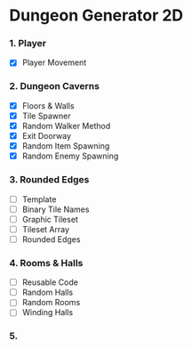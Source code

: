 # Dungeon Generator 2D
  
  
### 1. Player
 - [x] Player Movement

### 2. Dungeon Caverns
 - [x] Floors & Walls
 - [x] Tile Spawner
 - [x] Random Walker Method
 - [x] Exit Doorway
 - [x] Random Item Spawning
 - [x] Random Enemy Spawning

### 3. Rounded Edges
- [ ] Template
- [ ] Binary Tile Names
- [ ] Graphic Tileset
- [ ] Tileset Array
- [ ] Rounded Edges
  
### 4. Rooms & Halls
- [ ] Reusable Code
- [ ] Random Halls
- [ ] Random Rooms
- [ ] Winding Halls
  
### 5. 